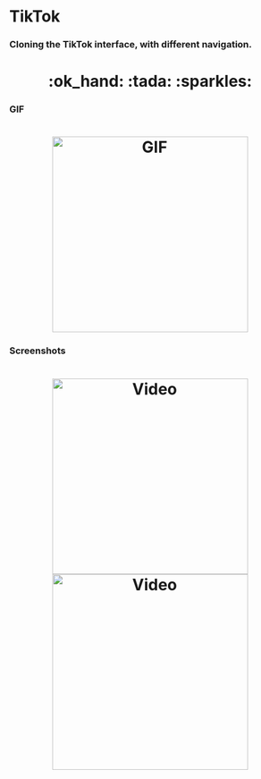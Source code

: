# TikTok
 
### Cloning the TikTok interface, with different navigation.

<h1 align="center">:ok_hand: :tada: :sparkles:</h1>

### GIF

<h1 align="center">
    <a target="_blank" rel="noopener noreferrer" href="https://github.com/luizpaulogroup/TikTok/blob/master/src/Images/GIF.gif"><img alt="GIF" width="350px" src="https://github.com/luizpaulogroup/TikTok/blob/master/src/Images/GIF.gif" style="max-width:100%;"></a>
</h1>

### Screenshots


<h1 align="center">
    <a target="_blank" rel="noopener noreferrer" href="https://github.com/luizpaulogroup/TikTok/blob/master/src/Images/1.png"><img alt="Video" width="350px" src="https://github.com/luizpaulogroup/TikTok/blob/master/src/Images/1.png" style="max-width:100%;"></a>
    <a target="_blank" rel="noopener noreferrer" href="https://github.com/luizpaulogroup/TikTok/blob/master/src/Images/2.png"><img alt="Video" width="350px" src="https://github.com/luizpaulogroup/TikTok/blob/master/src/Images/2.png" style="max-width:100%;"></a>
</h1>